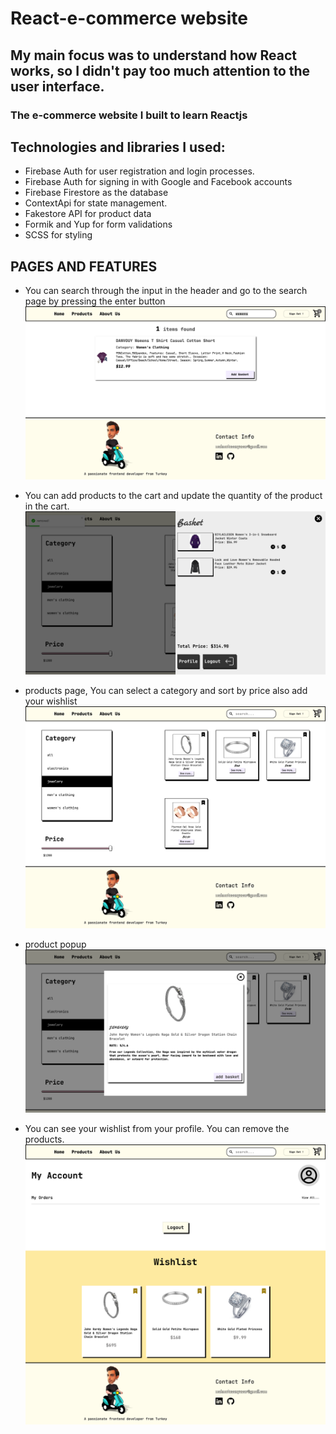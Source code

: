 # React-e-commerce website
##  My main focus was to understand how React works, so I didn't pay too much attention to the user interface. 

### The e-commerce website I built to learn Reactjs

## Technologies and libraries I used:

- Firebase Auth for user registration and login processes.
- Firebase Auth for signing in with Google and Facebook accounts
- Firebase Firestore as the database
- ContextApi for state management.
- Fakestore API for product data
- Formik and Yup for form validations
- SCSS for styling

## PAGES AND FEATURES

- You can search through the input in the header and go to the search page by pressing the enter button
  <img src='./src/assets/searchpage.png'>

- You can add products to the cart and update the quantity of the product in the cart.
  <img src='./src/assets/basket.png'>

- products page, You can select a category and sort by price also add your wishlist
  <img src='./src/assets/productPage.png'>
- product popup
  <img src='./src/assets/popup.png'>
- You can see your wishlist from your profile. You can remove the products.
  <img src='./src/assets/profileWishlist.png'>
